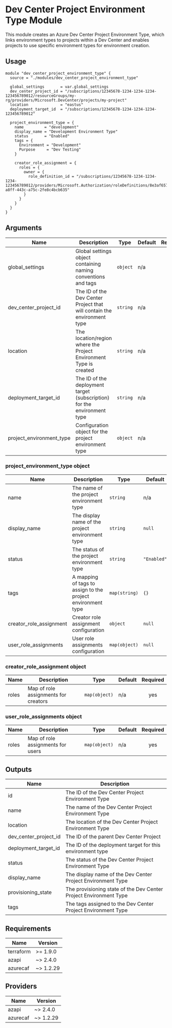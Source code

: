 # Dev Center Project Environment Type Module

This module creates an Azure Dev Center Project Environment Type, which links environment types to projects within a Dev Center and enables projects to use specific environment types for environment creation.

## Usage

```hcl
module "dev_center_project_environment_type" {
  source = "./modules/dev_center_project_environment_type"

  global_settings       = var.global_settings
  dev_center_project_id = "/subscriptions/12345678-1234-1234-1234-123456789012/resourceGroups/my-rg/providers/Microsoft.DevCenter/projects/my-project"
  location              = "eastus"
  deployment_target_id  = "/subscriptions/12345678-1234-1234-1234-123456789012"
  
  project_environment_type = {
    name         = "development"
    display_name = "Development Environment Type"
    status       = "Enabled"
    tags = {
      Environment = "Development"
      Purpose     = "Dev Testing"
    }
    
    creator_role_assignment = {
      roles = {
        owner = {
          role_definition_id = "/subscriptions/12345678-1234-1234-1234-123456789012/providers/Microsoft.Authorization/roleDefinitions/8e3af657-a8ff-443c-a75c-2fe8c4bcb635"
        }
      }
    }
  }
}
```

## Arguments

| Name | Description | Type | Default | Required |
|------|-------------|------|---------|:--------:|
| global_settings | Global settings object containing naming conventions and tags | `object` | n/a | yes |
| dev_center_project_id | The ID of the Dev Center Project that will contain the environment type | `string` | n/a | yes |
| location | The location/region where the Project Environment Type is created | `string` | n/a | yes |
| deployment_target_id | The ID of the deployment target (subscription) for the environment type | `string` | n/a | yes |
| project_environment_type | Configuration object for the project environment type | `object` | n/a | yes |

### project_environment_type object

| Name | Description | Type | Default | Required |
|------|-------------|------|---------|:--------:|
| name | The name of the project environment type | `string` | n/a | yes |
| display_name | The display name of the project environment type | `string` | `null` | no |
| status | The status of the project environment type | `string` | `"Enabled"` | no |
| tags | A mapping of tags to assign to the project environment type | `map(string)` | `{}` | no |
| creator_role_assignment | Creator role assignment configuration | `object` | `null` | no |
| user_role_assignments | User role assignments configuration | `map(object)` | `null` | no |

### creator_role_assignment object

| Name | Description | Type | Default | Required |
|------|-------------|------|---------|:--------:|
| roles | Map of role assignments for creators | `map(object)` | n/a | yes |

### user_role_assignments object

| Name | Description | Type | Default | Required |
|------|-------------|------|---------|:--------:|
| roles | Map of role assignments for users | `map(object)` | n/a | yes |

## Outputs

| Name | Description |
|------|-------------|
| id | The ID of the Dev Center Project Environment Type |
| name | The name of the Dev Center Project Environment Type |
| location | The location of the Dev Center Project Environment Type |
| dev_center_project_id | The ID of the parent Dev Center Project |
| deployment_target_id | The ID of the deployment target for this environment type |
| status | The status of the Dev Center Project Environment Type |
| display_name | The display name of the Dev Center Project Environment Type |
| provisioning_state | The provisioning state of the Dev Center Project Environment Type |
| tags | The tags assigned to the Dev Center Project Environment Type |

## Requirements

| Name | Version |
|------|---------| 
| terraform | >= 1.9.0 |
| azapi | ~> 2.4.0 |
| azurecaf | ~> 1.2.29 |

## Providers

| Name | Version |
|------|---------| 
| azapi | ~> 2.4.0 |
| azurecaf | ~> 1.2.29 |